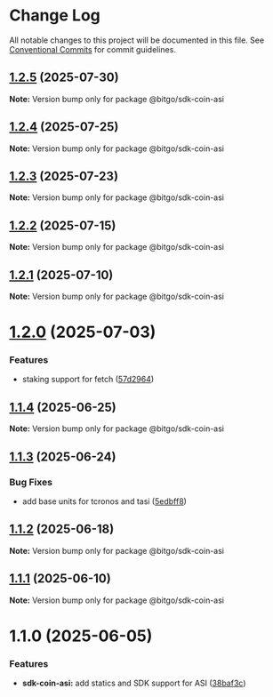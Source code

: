 # Change Log

All notable changes to this project will be documented in this file.
See [Conventional Commits](https://conventionalcommits.org) for commit guidelines.

## [1.2.5](https://github.com/BitGo/BitGoJS/compare/@bitgo/sdk-coin-asi@1.2.4...@bitgo/sdk-coin-asi@1.2.5) (2025-07-30)

**Note:** Version bump only for package @bitgo/sdk-coin-asi

## [1.2.4](https://github.com/BitGo/BitGoJS/compare/@bitgo/sdk-coin-asi@1.2.2...@bitgo/sdk-coin-asi@1.2.4) (2025-07-25)

**Note:** Version bump only for package @bitgo/sdk-coin-asi

## [1.2.3](https://github.com/BitGo/BitGoJS/compare/@bitgo/sdk-coin-asi@1.2.2...@bitgo/sdk-coin-asi@1.2.3) (2025-07-23)

**Note:** Version bump only for package @bitgo/sdk-coin-asi

## [1.2.2](https://github.com/BitGo/BitGoJS/compare/@bitgo/sdk-coin-asi@1.2.1...@bitgo/sdk-coin-asi@1.2.2) (2025-07-15)

**Note:** Version bump only for package @bitgo/sdk-coin-asi

## [1.2.1](https://github.com/BitGo/BitGoJS/compare/@bitgo/sdk-coin-asi@1.2.0...@bitgo/sdk-coin-asi@1.2.1) (2025-07-10)

**Note:** Version bump only for package @bitgo/sdk-coin-asi

# [1.2.0](https://github.com/BitGo/BitGoJS/compare/@bitgo/sdk-coin-asi@1.1.4...@bitgo/sdk-coin-asi@1.2.0) (2025-07-03)

### Features

- staking support for fetch ([57d2964](https://github.com/BitGo/BitGoJS/commit/57d296428646d04a2c2fa5d1d3c9747802b604c8))

## [1.1.4](https://github.com/BitGo/BitGoJS/compare/@bitgo/sdk-coin-asi@1.1.3...@bitgo/sdk-coin-asi@1.1.4) (2025-06-25)

**Note:** Version bump only for package @bitgo/sdk-coin-asi

## [1.1.3](https://github.com/BitGo/BitGoJS/compare/@bitgo/sdk-coin-asi@1.1.2...@bitgo/sdk-coin-asi@1.1.3) (2025-06-24)

### Bug Fixes

- add base units for tcronos and tasi ([5edbff8](https://github.com/BitGo/BitGoJS/commit/5edbff828ce8c9b36b44ab3928c157c698e2644a))

## [1.1.2](https://github.com/BitGo/BitGoJS/compare/@bitgo/sdk-coin-asi@1.1.1...@bitgo/sdk-coin-asi@1.1.2) (2025-06-18)

**Note:** Version bump only for package @bitgo/sdk-coin-asi

## [1.1.1](https://github.com/BitGo/BitGoJS/compare/@bitgo/sdk-coin-asi@1.1.0...@bitgo/sdk-coin-asi@1.1.1) (2025-06-10)

**Note:** Version bump only for package @bitgo/sdk-coin-asi

# 1.1.0 (2025-06-05)

### Features

- **sdk-coin-asi:** add statics and SDK support for ASI ([38baf3c](https://github.com/BitGo/BitGoJS/commit/38baf3ce3f4d8b8e2f454a92de4fce7245665e7e))
